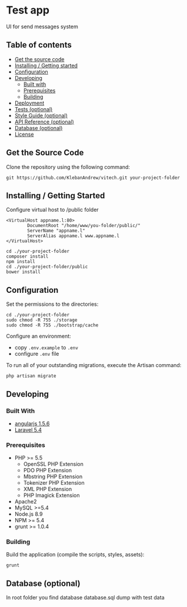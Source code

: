 # Test app
UI for send messages system

## Table of contents
* [Get the source code](#get-the-source-code)
* [Installing / Getting started](#installing-getting-started)
* [Configuration](#configuration)
* [Developing](#developing)
    * [Built with](#built-with)
    * [Prerequisites](#prerequisites)
    * [Building](#building)
* [Deployment](#deployment)
* [Tests (optional)](#tests-optional)
* [Style Guide (optional)](#style-guide-optional)
* [API Reference (optional)](#api-reference-optional)
* [Database (optional)](#database-optional)
* [License](#license)


## Get the Source Code
Clone the repository using the following command:
```
git https://github.com/KlebanAndrew/vitech.git your-project-folder
```

## Installing / Getting Started
 Configure virtual host to /public folder
 ```
 <VirtualHost appname.l:80>
         DocumentRoot "/home/www/you-folder/public/"
         ServerName "appname.l"
         ServerAlias appname.l www.appname.l
 </VirtualHost>

```
```
cd ./your-project-folder
composer install
npm install
cd ./your-project-folder/public
bower install
```

## Configuration

Set the permissions to the directories:
```
cd ./your-project-folder
sudo chmod -R 755 ./storage
sudo chmod -R 755 ./bootstrap/cache
```

Configure an environment:
- copy `.env.example` to `.env`
- configure `.env` file

To run all of your outstanding migrations, execute the Artisan command:
```
php artisan migrate
```

## Developing

### Built With
- [angularjs 1.5.6](https://angular.io/)
- [Laravel 5.4](https://laravel.com)

### Prerequisites
- PHP >= 5.5
  - OpenSSL PHP Extension
  - PDO PHP Extension
  - Mbstring PHP Extension
  - Tokenizer PHP Extension
  - XML PHP Extension
  - PHP Imagick Extension
- Apache2
- MySQL >=5.4
- Node.js 8.9
- NPM >= 5.4
- grunt >= 1.0.4

### Building
Build the application (compile the scripts, styles, assets):
```
grunt
```
## Database (optional)
In root folder you find database database.sql dump with test data
